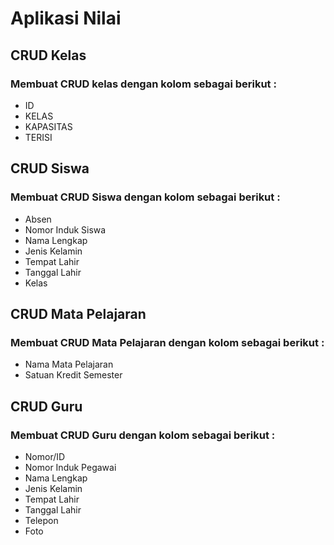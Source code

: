 # Aplikasi Nilai 
## CRUD Kelas
### Membuat CRUD kelas dengan kolom sebagai berikut :
- ID
- KELAS
- KAPASITAS
- TERISI

## CRUD Siswa
### Membuat CRUD Siswa dengan kolom sebagai berikut : 
- Absen
- Nomor Induk Siswa
- Nama Lengkap 
- Jenis Kelamin 
- Tempat Lahir
- Tanggal Lahir
- Kelas

## CRUD Mata Pelajaran
### Membuat CRUD Mata Pelajaran dengan kolom sebagai berikut : 
- Nama Mata Pelajaran
- Satuan Kredit Semester

## CRUD Guru
### Membuat CRUD Guru dengan kolom sebagai berikut : 
- Nomor/ID
- Nomor Induk Pegawai
- Nama Lengkap 
- Jenis Kelamin 
- Tempat Lahir
- Tanggal Lahir
- Telepon
- Foto